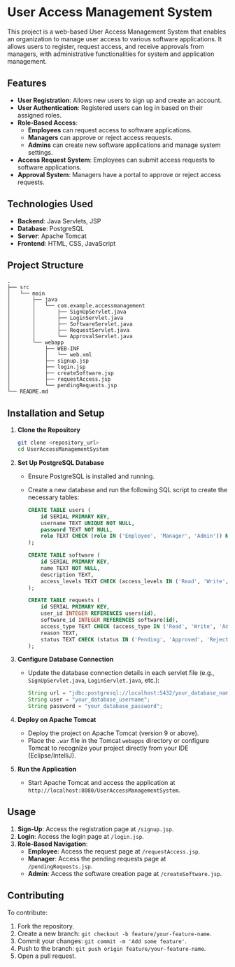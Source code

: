 # User Access Management System

This project is a web-based User Access Management System that enables an organization to manage user access to various software applications. It allows users to register, request access, and receive approvals from managers, with administrative functionalities for system and application management.

## Features

- **User Registration**: Allows new users to sign up and create an account.
- **User Authentication**: Registered users can log in based on their assigned roles.
- **Role-Based Access**:
  - **Employees** can request access to software applications.
  - **Managers** can approve or reject access requests.
  - **Admins** can create new software applications and manage system settings.
- **Access Request System**: Employees can submit access requests to software applications.
- **Approval System**: Managers have a portal to approve or reject access requests.

## Technologies Used

- **Backend**: Java Servlets, JSP
- **Database**: PostgreSQL
- **Server**: Apache Tomcat
- **Frontend**: HTML, CSS, JavaScript

## Project Structure

```plaintext
.
├── src
│   └── main
│       ├── java
│       │   └── com.example.accessmanagement
│       │       ├── SignUpServlet.java
│       │       ├── LoginServlet.java
│       │       ├── SoftwareServlet.java
│       │       ├── RequestServlet.java
│       │       └── ApprovalServlet.java
│       └── webapp
│           ├── WEB-INF
│           │   └── web.xml
│           ├── signup.jsp
│           ├── login.jsp
│           ├── createSoftware.jsp
│           ├── requestAccess.jsp
│           └── pendingRequests.jsp
└── README.md
```

## Installation and Setup

1. **Clone the Repository**
   ```bash
   git clone <repository_url>
   cd UserAccessManagementSystem
   ```

2. **Set Up PostgreSQL Database**
   - Ensure PostgreSQL is installed and running.
   - Create a new database and run the following SQL script to create the necessary tables:

     ```sql
     CREATE TABLE users (
         id SERIAL PRIMARY KEY,
         username TEXT UNIQUE NOT NULL,
         password TEXT NOT NULL,
         role TEXT CHECK (role IN ('Employee', 'Manager', 'Admin')) NOT NULL
     );

     CREATE TABLE software (
         id SERIAL PRIMARY KEY,
         name TEXT NOT NULL,
         description TEXT,
         access_levels TEXT CHECK (access_levels IN ('Read', 'Write', 'Admin')) NOT NULL
     );

     CREATE TABLE requests (
         id SERIAL PRIMARY KEY,
         user_id INTEGER REFERENCES users(id),
         software_id INTEGER REFERENCES software(id),
         access_type TEXT CHECK (access_type IN ('Read', 'Write', 'Admin')) NOT NULL,
         reason TEXT,
         status TEXT CHECK (status IN ('Pending', 'Approved', 'Rejected')) DEFAULT 'Pending'
     );
     ```

3. **Configure Database Connection**
   - Update the database connection details in each servlet file (e.g., `SignUpServlet.java`, `LoginServlet.java`, etc.):

     ```java
     String url = "jdbc:postgresql://localhost:5432/your_database_name";
     String user = "your_database_username";
     String password = "your_database_password";
     ```

4. **Deploy on Apache Tomcat**
   - Deploy the project on Apache Tomcat (version 9 or above).
   - Place the `.war` file in the Tomcat `webapps` directory or configure Tomcat to recognize your project directly from your IDE (Eclipse/IntelliJ).

5. **Run the Application**
   - Start Apache Tomcat and access the application at `http://localhost:8080/UserAccessManagementSystem`.

## Usage

1. **Sign-Up**: Access the registration page at `/signup.jsp`.
2. **Login**: Access the login page at `/login.jsp`.
3. **Role-Based Navigation**:
   - **Employee**: Access the request page at `/requestAccess.jsp`.
   - **Manager**: Access the pending requests page at `/pendingRequests.jsp`.
   - **Admin**: Access the software creation page at `/createSoftware.jsp`.

## Contributing

To contribute:
1. Fork the repository.
2. Create a new branch: `git checkout -b feature/your-feature-name`.
3. Commit your changes: `git commit -m 'Add some feature'`.
4. Push to the branch: `git push origin feature/your-feature-name`.
5. Open a pull request.
